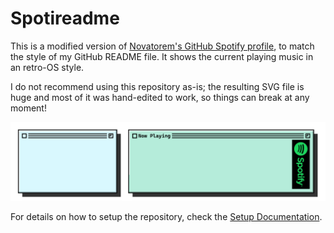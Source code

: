 # Spotireadme

This is a modified version of [Novatorem's GitHub Spotify profile](https://github.com/novatorem/novatorem), to match the style of my GitHub README file. It shows the current playing music in an retro-OS style.

I do not recommend using this repository as-is; the resulting SVG file is huge and most of it was hand-edited to work, so things can break at any moment!

![](sample.svg)

For details on how to setup the repository, check the [Setup Documentation](SetUp.md).